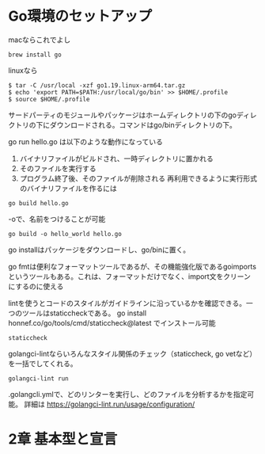 # Go環境のセットアップ
macならこれでよし
```
brew install go
```
linuxなら
```
$ tar -C /usr/local -xzf go1.19.linux-arm64.tar.gz
$ echo 'export PATH=$PATH:/usr/local/go/bin' >> $HOME/.profile
$ source $HOME/.profile
```
サードパーティのモジュールやパッケージはホームディレクトリの下のgoディレクトリの下にダウンロードされる。コマンドはgo/binディレクトリの下。

go run hello.go は以下のような動作になっている
1. バイナリファイルがビルドされ、一時ディレクトリに置かれる
2. そのファイルを実行する
3. プログラム終了後、そのファイルが削除される
再利用できるように実行形式のバイナリファイルを作るには
```
go build hello.go
```
-oで、名前をつけることが可能
```
go build -o hello_world hello.go
```
go installはパッケージをダウンロードし、go/binに置く。

go fmtは便利なフォーマットツールであるが、その機能強化版であるgoimportsというツールもある。これは、フォーマットだけでなく、import文をクリーンにするのに使える

lintを使うとコードのスタイルがガイドラインに沿っているかを確認できる。一つのツールはstaticcheckである。
go install honnef.co/go/tools/cmd/staticcheck@latest でインストール可能
```
staticcheck
```
golangci-lintならいろんなスタイル関係のチェック（staticcheck, go vetなど）を一括でしてくれる。
```
golangci-lint run
```
.golangcli.ymlで、どのリンターを実行し、どのファイルを分析するかを指定可能。
詳細は https://golangci-lint.run/usage/configuration/

# 2章 基本型と宣言